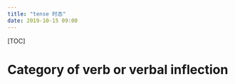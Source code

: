 ```yaml
---
title: "tense 时态"
date: 2019-10-15 09:00
---
```

[TOC]



# Category of verb or verbal inflection



